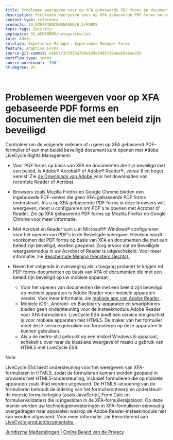 ```yaml
---
title: Problemen weergeven voor op XFA gebaseerde PDF forms en documenten die met een beleid zijn beveiligd
description: Problemen weergeven voor op XFA gebaseerde PDF forms en documenten die met een beleid zijn beveiligd
content-type: reference
products: SG_EXPERIENCEMANAGER/6.5/FORMS
topic-tags: Security
geptopics: SG_AEMFORMS/categories/jee
role: Admin
solution: Experience Manager, Experience Manager Forms
feature: Adaptive Forms
source-git-commit: ebb61f2c5056a780e829e64031f8eba69a8ae25b
workflow-type: tm+mt
source-wordcount: '390'
ht-degree: 0%

---
```


# Problemen weergeven voor op XFA gebaseerde PDF forms en documenten die met een beleid zijn beveiligd

Controleer om de volgende redenen of u geen op XFA gebaseerd PDF-formulier of een met beleid beveiligd document kunt openen met Adobe LiveCycle Rights Management:

* Voor PDF forms op basis van XFA en documenten die zijn beveiligd met een beleid, is Adobe® Acrobat® of Adobe® Reader®, versie 8 en hoger vereist. Zie [ de Downloads van Adobe ](https://www.adobe.com/downloads.html) voor het downloaden van recentste Reader of Acrobat.
* Browsers zoals Mozilla Firefox en Google Chrome bieden een ingebouwde PDF-viewer die geen XFA-gebaseerde PDF forms ondersteunt. Als u op XFA gebaseerde PDF forms in deze browsers wilt weergeven, moet u configureren om PDF&#39;s te openen met Acrobat of Reader. Zie op XFA gebaseerde PDF forms op Mozilla Firefox en Google Chrome voor meer informatie.
* Met Acrobat en Reader kunt u in Microsoft® Windows® configureren voor het openen van PDF&#39;s in de Beveiligde weergave. Hierdoor wordt voorkomen dat PDF forms op basis van XFA en documenten die met een beleid zijn beveiligd, worden geopend. Zorg ervoor dat de Beveiligde weergavemodus in uw Acrobat of Reader is uitgeschakeld. Voor meer informatie, zie [ Beschermde Mening (Vensters slechts) ](https://helpx.adobe.com/nl/acrobat/kb/end-of-support-acrobat-x-reader-x.html).
* Neem het volgende in overweging als u toegang probeert te krijgen tot PDF forms-documenten op basis van XFA of documenten die met een beleid zijn beveiligd op uw mobiele apparaat:

   * Voor het openen van documenten die met een beleid zijn beveiligd op mobiele apparaten is Adobe Reader voor mobiele apparaten vereist. Voor meer informatie, zie [ mobiele app van Adobe Reader ](https://www.adobe.com/in/acrobat/mobile/acrobat-reader.html).
   * Mobiele iOS-, Android- en Blackberry-apparaten en smartphones bieden geen ondersteuning voor de insteekmodule Adobe Reader voor XFA-formulieren. LiveCycle ES4 biedt een service die geschikt is voor mobiele apparaten met HTML5. De maker van het formulier moet deze service gebruiken om formulieren op deze apparaten te kunnen gebruiken.
   * Als u de metro-stijl gebruikt op een mobiel Windows 8-apparaat, schakelt u over naar de klassieke weergave of maakt u gebruik van HTML5 met LiveCycle ES4.

>[!NOTE]
>
>LiveCycle ES4 biedt ondersteuning voor het weergeven van XFA-formulieren in HTML5, zodat de formulieren kunnen worden geopend in browsers met HTML5-ondersteuning, inclusief formulieren die op mobiele apparaten zoals iPad worden uitgevoerd. De HTML5-uitvoering van de formulieren behoudt de indeling van het formulierontwerp en ondersteunt de meeste formulierlogica (zoals JavaScript, Form Calc en formuliervalidaties) die is ingesloten in de XFA-formuliersjabloon. Op deze manier worden uw technologieinvesteringen in XFA-formulieren eenvoudig overgedragen naar apparaten waarop de Adobe Reader-insteekmodule niet kan worden uitgevoerd.
>Voor meer informatie, zie Bevorderend aan [ LiveCycle productdocumentatie ](https://business.adobe.com/products/experience-manager/forms/aem-forms.html).

[ Juridische Mededelingen ](https://chl-author-preview.corp.adobe.com/content/help/en/legal/legal-notices.html)    |    [ Online Beleid van de Privacy ](https://www.adobe.com/privacy.html)